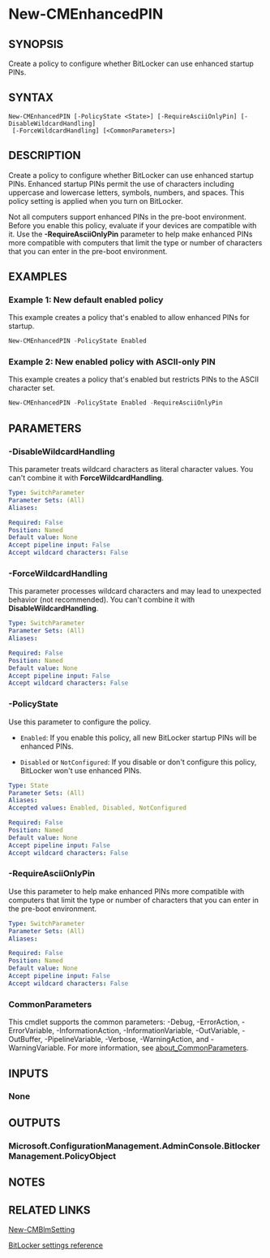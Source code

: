 ﻿---
external help file: AdminUI.PS.dll-Help.xml
Module Name: ConfigurationManager
ms.date: 08/13/2020
online version:
schema: 2.0.0
---

# New-CMEnhancedPIN

## SYNOPSIS

Create a policy to configure whether BitLocker can use enhanced startup PINs.

## SYNTAX

```
New-CMEnhancedPIN [-PolicyState <State>] [-RequireAsciiOnlyPin] [-DisableWildcardHandling]
 [-ForceWildcardHandling] [<CommonParameters>]
```

## DESCRIPTION

Create a policy to configure whether BitLocker can use enhanced startup PINs. Enhanced startup PINs permit the use of characters including uppercase and lowercase letters, symbols, numbers, and spaces. This policy setting is applied when you turn on BitLocker.

Not all computers support enhanced PINs in the pre-boot environment. Before you enable this policy, evaluate if your devices are compatible with it. Use the **-RequireAsciiOnlyPin** parameter to help make enhanced PINs more compatible with computers that limit the type or number of characters that you can enter in the pre-boot environment.

## EXAMPLES

### Example 1: New default enabled policy

This example creates a policy that's enabled to allow enhanced PINs for startup.

```powershell
New-CMEnhancedPIN -PolicyState Enabled
```

### Example 2: New enabled policy with ASCII-only PIN

This example creates a policy that's enabled but restricts PINs to the ASCII character set.

```powershell
New-CMEnhancedPIN -PolicyState Enabled -RequireAsciiOnlyPin
```

## PARAMETERS

### -DisableWildcardHandling

This parameter treats wildcard characters as literal character values. You can't combine it with **ForceWildcardHandling**.

```yaml
Type: SwitchParameter
Parameter Sets: (All)
Aliases:

Required: False
Position: Named
Default value: None
Accept pipeline input: False
Accept wildcard characters: False
```

### -ForceWildcardHandling

This parameter processes wildcard characters and may lead to unexpected behavior (not recommended). You can't combine it with **DisableWildcardHandling**.

```yaml
Type: SwitchParameter
Parameter Sets: (All)
Aliases:

Required: False
Position: Named
Default value: None
Accept pipeline input: False
Accept wildcard characters: False
```

### -PolicyState

Use this parameter to configure the policy.

- `Enabled`: If you enable this policy, all new BitLocker startup PINs will be enhanced PINs.

- `Disabled` or `NotConfigured`: If you disable or don't configure this policy, BitLocker won't use enhanced PINs.

```yaml
Type: State
Parameter Sets: (All)
Aliases:
Accepted values: Enabled, Disabled, NotConfigured

Required: False
Position: Named
Default value: None
Accept pipeline input: False
Accept wildcard characters: False
```

### -RequireAsciiOnlyPin

Use this parameter to help make enhanced PINs more compatible with computers that limit the type or number of characters that you can enter in the pre-boot environment.

```yaml
Type: SwitchParameter
Parameter Sets: (All)
Aliases:

Required: False
Position: Named
Default value: None
Accept pipeline input: False
Accept wildcard characters: False
```

### CommonParameters
This cmdlet supports the common parameters: -Debug, -ErrorAction, -ErrorVariable, -InformationAction, -InformationVariable, -OutVariable, -OutBuffer, -PipelineVariable, -Verbose, -WarningAction, and -WarningVariable. For more information, see [about_CommonParameters](http://go.microsoft.com/fwlink/?LinkID=113216).

## INPUTS

### None
## OUTPUTS

### Microsoft.ConfigurationManagement.AdminConsole.BitlockerManagement.PolicyObject
## NOTES

## RELATED LINKS

[New-CMBlmSetting](New-CMBlmSetting.md)

[BitLocker settings reference](/mem/configmgr/protect/tech-ref/bitlocker/settings#allow-enhanced-pins-for-startup)
